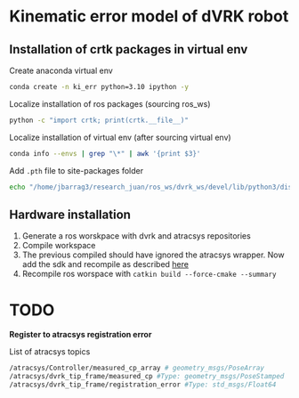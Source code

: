 # Kinematic error model of dVRK robot


## Installation of crtk packages in virtual env
Create anaconda virtual env
```bash
conda create -n ki_err python=3.10 ipython -y
```

Localize installation of ros packages (sourcing ros_ws)

```bash
python -c "import crtk; print(crtk.__file__)"
```

Localize installation of virtual env (after sourcing virtual env)
```bash
conda info --envs | grep "\*" | awk '{print $3}'
```

Add `.pth` file to site-packages folder
```bash
echo "/home/jbarrag3/research_juan/ros_ws/dvrk_ws/devel/lib/python3/dist-packages" > /home/jbarrag3/anaconda3/envs/ki_err/lib/python3.10/site-packages/dvrk_crtk.pth
```

## Hardware installation

1. Generate a ros worskpace with dvrk and atracsys repositories
2. Compile workspace
3. The previous compiled should have ignored the atracsys wrapper. Now add the sdk and recompile as described [here](https://github.com/jhu-saw/sawAtracsysFusionTrack/tree/devel)
4. Recompile ros worspace with `catkin build --force-cmake --summary`


# TODO

**Register to atracsys registration error**

List of atracsys topics
```bash
/atracsys/Controller/measured_cp_array # geometry_msgs/PoseArray 
/atracsys/dvrk_tip_frame/measured_cp #Type: geometry_msgs/PoseStamped
/atracsys/dvrk_tip_frame/registration_error #Type: std_msgs/Float64
```



